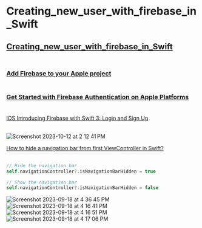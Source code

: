 # Creating_new_user_with_firebase_in_Swift
## [Creating_new_user_with_firebase_in_Swift](https://stackoverflow.com/questions/36579138/creating-new-user-with-firebase-in-swift) <br><br>
### [Add Firebase to your Apple project](https://firebase.google.com/docs/ios/setup) <br><br>
### [Get Started with Firebase Authentication on Apple Platforms](https://firebase.google.com/docs/auth/ios/start) <br><br>



[IOS Introducing Firebase with Swift 3: Login and Sign Up](https://www.appcoda.com/firebase-login-signup/) <br><br>

![Screenshot 2023-10-12 at 2 12 41 PM](https://github.com/Experimenters1/Creating_new_user_with_firebase_in_Swift/assets/64000769/f79650a2-6f1d-4ed4-8c44-0cb804852e88)


[How to hide a navigation bar from first ViewController in Swift?](https://stackoverflow.com/questions/29209453/how-to-hide-a-navigation-bar-from-first-viewcontroller-in-swift) <br><br>

```swift
// Hide the navigation bar
self.navigationController?.isNavigationBarHidden = true


```

```swift
// Show the navigation bar
self.navigationController?.isNavigationBarHidden = false

```

![Screenshot 2023-09-18 at 4 36 45 PM](https://github.com/Experimenters1/Creating_new_user_with_firebase_in_Swift/assets/64000769/a7d2556f-c4b7-4b7e-b02a-323e3a563724)
![Screenshot 2023-09-18 at 4 16 41 PM](https://github.com/Experimenters1/Creating_new_user_with_firebase_in_Swift/assets/64000769/189a967a-90f8-4f1c-af71-d6945132c1b8)
![Screenshot 2023-09-18 at 4 16 51 PM](https://github.com/Experimenters1/Creating_new_user_with_firebase_in_Swift/assets/64000769/3aa893e5-b154-47de-a3ba-8c64205132bb)
![Screenshot 2023-09-18 at 4 17 06 PM](https://github.com/Experimenters1/Creating_new_user_with_firebase_in_Swift/assets/64000769/ca59bdac-c258-4f95-b5b7-c95fd7318c65)


